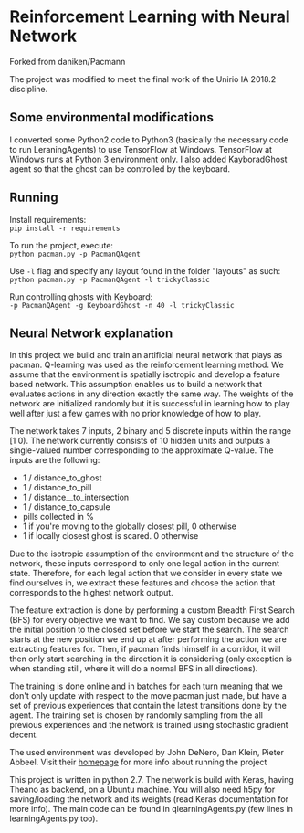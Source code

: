 # Reinforcement Learning with Neural Network

Forked from daniken/Pacmann

The project was modified to meet the final work of the Unirio IA 2018.2 discipline.

## Some environmental modifications
I converted some Python2 code to Python3 (basically the necessary code to run LeraningAgents) to use TensorFlow at Windows. 
TensorFlow at Windows runs at Python 3 environment only.
I also added KayboradGhost agent so that the ghost can be controlled by the keyboard.

## Running

Install requirements:  
`pip install -r requirements`

To run the project, execute:  
`python pacman.py -p PacmanQAgent`

Use `-l` flag and specify any layout found in the folder "layouts" as such:  
`python pacman.py -p PacmanQAgent -l trickyClassic`

Run controlling ghosts with Keyboard:  
`-p PacmanQAgent -g KeyboardGhost -n 40 -l trickyClassic`



## Neural Network explanation
In this project we build and train an artificial neural network that plays as pacman. Q-learning was used as the reinforcement learning method. We assume that the environment is spatially isotropic and develop a feature based network. This assumption enables us to build a network that evaluates actions in any direction exactly the same way. The weights of the network are initialized randomly but it is successful in learning how to play well after just a few games with no prior knowledge of how to play. 

The network takes 7 inputs, 2 binary and 5 discrete inputs within the range [1 0). The network currently consists of 10 hidden units and outputs a single-valued number corresponding to the approximate Q-value. The inputs are the following:

* 1 / distance_to_ghost
* 1 / distance_to_pill
* 1 / distance__to_intersection
* 1 / distance_to_capsule
* pills collected in %
* 1 if you're moving to the globally closest pill, 0 otherwise
* 1 if locally closest ghost is scared. 0 otherwise

Due to the isotropic assumption of the environment and the structure of the network, these inputs correspond to only one legal action in the current state. Therefore, for each legal action that we consider in every state we find ourselves in, we extract these features and choose the action that corresponds to the highest network output. 

The feature extraction is done by performing a custom Breadth First Search (BFS) for every objective we want to find. We say custom because we add the initial position to the closed set before we start the search. The search starts at the new position we end up at after performing the action we are extracting features for. Then, if pacman finds himself in a corridor, it will then only start searching in the direction it is considering (only exception is when standing still, where it will do a normal BFS in all directions).

The training is done online and in batches for each turn meaning that we don't only update with respect to the move pacman just made, but have a set of previous experiences that contain the latest transitions done by the agent. The training set is chosen by randomly sampling from the all previous experiences and the network is trained using stochastic gradient decent.

The used environment was developed by John DeNero, Dan Klein, Pieter Abbeel. Visit their [homepage](http://ai.berkeley.edu/project_overview.html) for more info about running the project 

This project is written in python 2.7. The network is build with Keras, having Theano as backend, on a Ubuntu machine. You will also need h5py for saving/loading the network and its weights (read Keras documentation for more info). The main code can be found in qlearningAgents.py  (few lines in learningAgents.py too).


